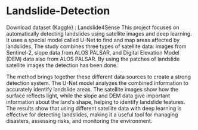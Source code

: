 # Landslide-Detection
Download dataset (Kaggle) : Landslide4Sense
 This project focuses on automatically detecting landslides using satellite images and deep
 learning. It uses a special model called U-Net to find and map areas affected by landslides. The
 study combines three types of satellite data: images from Sentinel-2, slope data from ALOS
 PALSAR, and Digital Elevation Model (DEM) data also from ALOS PALSAR. By using the
 patches of landslide satellite images the detection has been done.
 
 The method brings together these different data sources to create a strong detection system.
 The U-Net model analyzes the combined information to accurately identify landslide areas. The
 satellite images show how the surface reflects light, while the slope and DEM data give
 important information about the land’s shape, helping to identify landslide features. The results
 show that using different satellite data with deep learning is effective for detecting landslides,
 making it a useful tool for managing disasters, assessing risks, and monitoring the environment.
